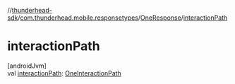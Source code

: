 //[thunderhead-sdk](../../../index.md)/[com.thunderhead.mobile.responsetypes](../index.md)/[OneResponse](index.md)/[interactionPath](interaction-path.md)

# interactionPath

[androidJvm]\
val [interactionPath](interaction-path.md): [OneInteractionPath](../../com.thunderhead.mobile.interactions/-one-interaction-path/index.md)
